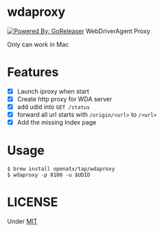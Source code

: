 # wdaproxy
[![Powered By: GoReleaser](https://img.shields.io/badge/powered%20by-goreleaser-green.svg?style=flat-square)](https://github.com/goreleaser)
WebDriverAgent Proxy

Only can work in Mac

# Features
- [x] Launch iproxy when start
- [x] Create http proxy for WDA server
- [x] add udid into `GET /status`
- [x] forward all url starts with `/origin/<url>` to `/<url>`
- [x] Add the missing Index page

# Usage
```
$ brew install openatx/tap/wdaproxy
$ wdaproxy -p 8100 -u $UDID
```


# LICENSE
Under [MIT](LICENSE)
